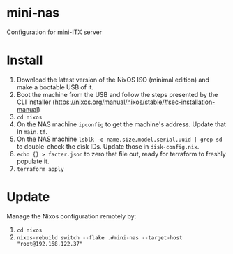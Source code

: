 # mini-nas
Configuration for mini-ITX server

# Install

1. Download the latest version of the NixOS ISO (minimal edition) and make a bootable USB of it.
2. Boot the machine from the USB and follow the steps presented by the CLI installer (https://nixos.org/manual/nixos/stable/#sec-installation-manual)
3. `cd nixos`
4. On the NAS machine `ipconfig` to get the machine's address.  Update that in `main.tf`.
5. On the NAS machine `lsblk -o name,size,model,serial,uuid | grep sd` to double-check the disk IDs.  Update those in `disk-config.nix`.
6. `echo {} > facter.json` to zero that file out, ready for terraform to freshly populate it.
7. `terraform apply`

# Update

Manage the Nixos configuration remotely by:
1. `cd nixos`
2. `nixos-rebuild switch --flake .#mini-nas --target-host "root@192.168.122.37"
`
